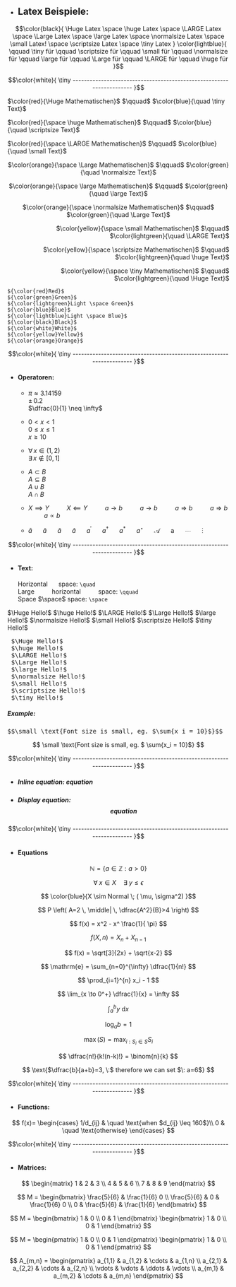 <!--________________________________________________________________ Beispiele ________________________________________________________________-->
- ## Latex Beispiele:

$$\color{black}{ 
\Huge Latex
\space \huge Latex
\space \LARGE Latex
\space \Large Latex
\space \large Latex
\space \normalsize Latex
\space \small Latex!
\space \scriptsize Latex
\space \tiny Latex
} \color{lightblue}{
\qquad \tiny für
\qquad \scriptsize für
\qquad \small für
\qquad \normalsize für
\qquad \large für
\qquad \Large für
\qquad \LARGE für
\qquad \huge für
}$$

$$\color{white}{
\tiny ---------------------------------------------------------------------
}$$

<p align="left"> $\color{red}{\Huge Mathematischen}$ $\qquad$ $\color{blue}{\quad \tiny Text}$ 
<p align="left"> $\color{red}{\space \huge Mathematischen}$ $\qquad$ $\color{blue}{\quad \scriptsize Text}$
<p align="left"> $\color{red}{\space \LARGE Mathematischen}$ $\qquad$ $\color{blue}{\quad \small Text}$
<p align="center"> $\color{orange}{\space \Large Mathematischen}$ $\qquad$ $\color{green}{\quad \normalsize Text}$  
<p align="center"> $\color{orange}{\space \large Mathematischen}$ $\qquad$ $\color{green}{\quad \large Text}$  
<p align="center"> $\color{orange}{\space \normalsize Mathematischen}$ $\qquad$ $\color{green}{\quad \Large Text}$  
<p align="right"> $\color{yellow}{\space \small Mathematischen}$ $\qquad$ $\color{lightgreen}{\quad \LARGE Text}$  
<p align="right"> $\color{yellow}{\space \scriptsize Mathematischen}$ $\qquad$ $\color{lightgreen}{\quad \huge Text}$  
<p align="right"> $\color{yellow}{\space \tiny Mathematischen}$ $\qquad$ $\color{lightgreen}{\quad \Huge Text}$  
</p> 

`${\color{red}Red}$`  
`${\color{green}Green}$`  
`${\color{lightgreen}Light \space Green}$`  
`${\color{blue}Blue}$`  
`${\color{lightblue}Light \space Blue}$`  
`${\color{black}Black}$`  
`${\color{white}White}$`  
`${\color{yellow}Yellow}$`  
`${\color{orange}Orange}$`  

$$\color{white}{
\tiny ---------------------------------------------------------------------
}$$
- #### Operatoren:
  
  - $\pi \approx 3.14159$  
    $\pm \, 0.2$  
    $\dfrac{0}{1} \neq \infty$  
    
  - $0 < x < 1$  
    $0 \leq x \leq 1$  
    $x \geq 10$  
    
  - $\forall \, x \in (1,2)$  
    $\exists \, x \notin [0,1]$  
    
  - $A \subset B$  
    $A \subseteq B$  
    $A \cup B$  
    $A \cap B$  

  - $X \implies Y$ $\qquad$ $X \impliedby Y$ $\qquad$ $a \to b$ $\qquad$ $a \longrightarrow b$ $\qquad$ $a \Rightarrow b$ $\qquad$ $a \Longrightarrow b$ $\qquad$ $a \propto b$

  - $\bar a$ $\quad$ $\tilde a$ $\quad$ $\breve a$ $\quad$ $\hat a$ $\quad$ $a^ \prime$ $\quad$ $a^ \dagger$ $\quad$ $a^ \ast$ $\quad$ $a^ \star$ $\quad$ $\mathcal A$ $\quad$ $\mathrm a$ $\quad$ $\cdots$ $\quad$ $\vdots$



$$\color{white}{
\tiny ---------------------------------------------------------------------
}$$

- #### Text:
  
  Horizontal $\quad$ space: `\quad`  
  Large $\qquad$ horizontal $\qquad$ space: `\qquad`  
  Space $\space$ space: `\space`  
 <!-- Medium space: `\:`  
  Large $\; $space: `\;`  
  Negative $ \! $ space: `\!` -->

  $\Huge Hello!$
  $\huge Hello!$
  $\LARGE Hello!$
  $\Large Hello!$
  $\large Hello!$
  $\normalsize Hello!$
  $\small Hello!$
  $\scriptsize Hello!$
  $\tiny Hello!$

<pre>
 $\Huge Hello!$
 $\huge Hello!$
 $\LARGE Hello!$
 $\Large Hello!$
 $\large Hello!$
 $\normalsize Hello!$
 $\small Hello!$
 $\scriptsize Hello!$
 $\tiny Hello!$
</pre>

##### *Example*:

<pre>$$\small \text{Font size is small, eg. $\sum{x_i = 10}$}$$</pre>

$$
\small 
\text{Font size is small, eg. $
\sum{x_i = 10}$}
$$

$$\color{white}{
\tiny ---------------------------------------------------------------------
}$$
  
- ##### *Inline equation*: $equation$

- ##### *Display equation*: $$equation$$

$$\color{white}{
\tiny ---------------------------------------------------------------------
}$$
 
- #### Equations

$$
\mathbb{N} = 
\{ a 
\in 
\mathbb{Z} : a > 0 
\}
$$

$$
\forall 
\; x 
\in X 
\quad 
\exists 
\; y 
\leq 
\epsilon
$$

$$
\color{blue}{X 
\sim Normal 
\; (
\mu,
\sigma^2)
}$$

$$
P 
\left( A=2 
\, 
\middle| 
\, 
\dfrac{A^2}{B}>4 
\right)
$$

$$
f(x) = x^2 - x^
\frac{1}{
\pi}
$$

$$
f(X,n) = X_n + X_{n-1}
$$

$$
f(x) = \sqrt[3]{2x} + \sqrt{x-2}
$$

$$
\mathrm{e} = \sum_{n=0}^{\infty} \dfrac{1}{n!}
$$

$$
\prod_{i=1}^{n} x_i - 1
$$

$$
\lim_{x \to 0^+} \dfrac{1}{x} = \infty
$$

$$
\int_a^b y \: \mathrm{d}x
$$

$$
\log_a b = 1
$$
 
$$
\max(S) = \max_{i:S_i \in S} S_i
$$
 
$$
\dfrac{n!}{k!(n-k)!} = \binom{n}{k}
$$
 
$$
\text{$\dfrac{b}{a+b}=3, \:$ therefore we can set $\: a=6$}
$$

$$\color{white}{
\tiny ---------------------------------------------------------------------
}$$

- #### Functions:
 
$$
f(x)=
\begin{cases}
1/d_{ij} & \quad \text{when  $d_{ij} \leq 160$}\\ 
0 & \quad \text{otherwise}
\end{cases}
$$

$$\color{white}{
\tiny ---------------------------------------------------------------------
}$$

- #### Matrices:
 
$$
\begin{matrix}
1 & 2 & 3 \\
4 & 5 & 6 \\
7 & 8 & 9
\end{matrix}
$$

$$
M = 
\begin{bmatrix}
\frac{5}{6} & \frac{1}{6} 0 \\
\frac{5}{6} & 0 & \frac{1}{6} 0 \\
0 & \frac{5}{6} & \frac{1}{6}
\end{bmatrix}
$$

$$ 
M =
\begin{bmatrix}
1 & 0 \\
0 & 1
\end{bmatrix}
\begin{bmatrix}
1 & 0 \\
0 & 1
\end{bmatrix}
$$

$$ 
M =
\begin{pmatrix}
1 & 0 \\
0 & 1
\end{pmatrix}
\begin{pmatrix}
1 & 0 \\
0 & 1
\end{pmatrix}
$$
 
$$
A_{m,n} = 
\begin{pmatrix}
a_{1,1} & a_{1,2} & \cdots & a_{1,n} \\
a_{2,1} & a_{2,2} & \cdots & a_{2,n} \\
\vdots & \vdots & \ddots & \vdots \\
a_{m,1} & a_{m,2} & \cdots & a_{m,n} 
\end{pmatrix}
$$  

<!--

- oder in Codeblöcken:  
`diff`

```diff
+ grüner Text
```
```diff
- roter Text
```
```diff
! oranger Text
```
```diff
@@ pinker Text @@
```
```diff
# grauer Text
```




- [x] ## test
- [~] ~~Inapplicable task~~
- [ ] Incomplete task
  - [x] Sub-task 1
  - [~] ~~Sub-task 2~~
  - [ ] Sub-task 3

1. [x] Completed task
1. [~] ~~Inapplicable task~~
1. [ ] Incomplete task
   1. [x] Sub-task 1
   1. ~~[ ] Sub-task 2~~
   1. [ ] Sub-task 3
-->
